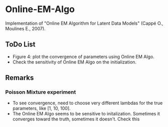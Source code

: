 # Online-EM-Algo
Implementation of "Online EM Algorithm for Latent Data Models" (Cappé O., Moulines E., 2007).

## ToDo List

* Figure 4: plot the convergence of parameters using Online EM Algo.
* Check the sensitivity of Online EM Algo on the initialization.

## Remarks

### Poisson Mixture experiment
* To see convergence, need to choose very different lambdas for the true parameters, like [1, 10, 100].
* The Online EM Algo seems to be sensitive to initalization. Sometimes it converges toward the truth, sometimes it doesn't. Check this

